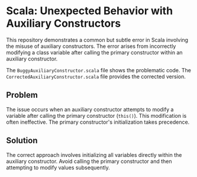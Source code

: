 # Scala: Unexpected Behavior with Auxiliary Constructors

This repository demonstrates a common but subtle error in Scala involving the misuse of auxiliary constructors.  The error arises from incorrectly modifying a class variable after calling the primary constructor within an auxiliary constructor.

The `BuggyAuxiliaryConstructor.scala` file shows the problematic code.  The `CorrectedAuxiliaryConstructor.scala` file provides the corrected version.

## Problem
The issue occurs when an auxiliary constructor attempts to modify a variable after calling the primary constructor (`this()`). This modification is often ineffective.  The primary constructor's initialization takes precedence.

## Solution
The correct approach involves initializing all variables directly within the auxiliary constructor. Avoid calling the primary constructor and then attempting to modify values subsequently.